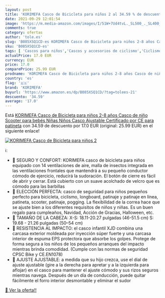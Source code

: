 ```yaml
---
layout: post
title: 'KORIMEFA Casco de Bicicleta para niños 2 al 34.59 % de descuento'
date: 2021-09-29 12:01:54
image: 'https://m.media-amazon.com/images/I/51W+7Ud4tvL._SL500_._SL400_.jpg'
comments: true
category: ofertas
author: 'tole.es'
slug: 'B085XSQ1CD-es KORIMEFA Casco de Bicicleta para niños 2-8 años Casco de...'
sku: 'B085XSQ1CD-es'
tags: [ 'Cascos para niños','Cascos y accesorios de ciclismo','Ciclismo','Deportes y aire libre','Ropa y equipo para deportes','bicicleta','korimefa', ]
actualPrice: 17.0 EUR
currency: EUR
price: 17.0
comparePrice: 25.99 EUR
prodname: 'KORIMEFA Casco de Bicicleta para niños 2-8 años Casco de niño Scooter para bebés Niñas Niños Casco Ajustable Certificado por CE para patineta'
country: 'es'
flag: '🇪🇸'
brand: 'KORIMEFA'
buyurl: 'https://www.amazon.es/dp/B085XSQ1CD/?tag=tolees-21'
descuento: '34.59'
average: '17.0'
---
```


Está [KORIMEFA Casco de Bicicleta para niños 2-8 años Casco de niño Scooter para bebés Niñas Niños Casco Ajustable Certificado por CE para patineta](https://www.amazon.es/dp/B085XSQ1CD/?tag=tolees-21) con 34.59 de descuento por 17.0 EUR (original: 25.99 EUR) en el siguiente enlace!

[![KORIMEFA Casco de Bicicleta para niños 2](https://m.media-amazon.com/images/I/51W+7Ud4tvL._SL500_._SL400_.jpg)](https://www.amazon.es/dp/B085XSQ1CD/?tag=tolees-21)

ℹ️:

- 💝 SEGURO Y CONFORT: KORIMEFA casco de bicicleta para niños equipado con 14 ventilaciones de aire, malla de insectos integrada en las ventilaciones frontales que mantendrá a su pequeño conductor cómodo de ejercicio, reducirá la sudoración. El botón de cierre es fácil de abrir y cerrar. Está cubierto con un suave acolchado de velcro que es cómodo para las barbillas
- 💝 ELECCIÓN PERFECTA: casco de seguridad para niños pequeños perfecto para bicicleta, ciclismo, longboard, patinaje y patinaje en línea, patineta, scooter, patinaje, pogging. La flexibilidad de la correa hace que se ajuste bien a los diferentes requisitos de niños y niñas. Es un buen regalo para cumpleaños, Navidad, Acción de Gracias, Halloween, etc.
- 💝 TAMAÑO DE LA CABEZA: X-S: 18.11-20.27 pulgadas (46-51.5 cm) S: 19.68 - 21.26 pulgadas (50–54 cm)
- 💝 RESISTENCIA AL IMPACTO: el casco infantil XJD combina una carcasa exterior moldeada por inyección súper fuerte y una carcasa interior de espuma EPS protectora que absorbe los golpes. Protege de forma segura a los niños de los pequeños arranques del impacto mientras brinda comodidad. (Cumple con las normas de seguridad CPSC Bike y CE.EN1078)
- 💝 AJUSTE AJUSTABLE: a medida que su hijo crezca, use el dial de ajuste ajustable (gire a la derecha para apretar y a la izquierda para aflojar) en el casco para mantener el ajuste cómodo y sus rizos seguros mientras navega. Después de un día de conducción, puede quitar fácilmente el forro interior desmontable y eliminar el sudor

[🛒 Ver la oferta!!](https://www.amazon.es/dp/B085XSQ1CD/?tag=tolees-21)
